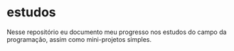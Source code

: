 # estudos
Nesse repositório eu documento meu progresso nos estudos do campo da programação, assim como mini-projetos simples.
